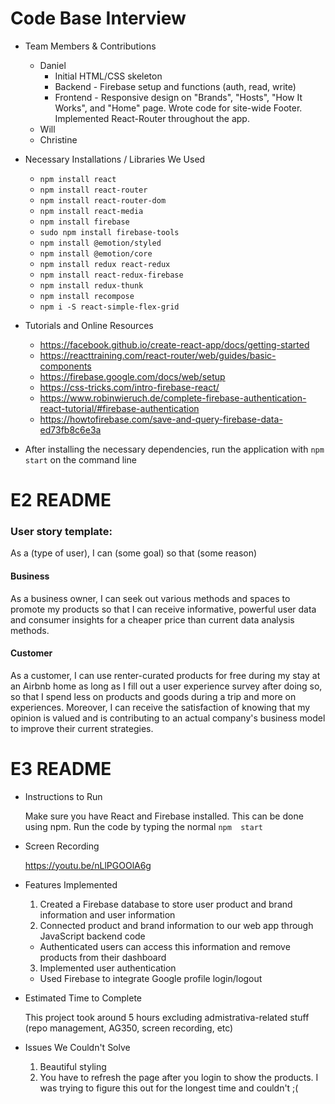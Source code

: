 # Code Base Interview
* Team Members & Contributions
  * Daniel
    * Initial HTML/CSS skeleton
    * Backend - Firebase setup and functions (auth, read, write)
    * Frontend - Responsive design on "Brands", "Hosts", "How It Works", and "Home" page.
      Wrote code for site-wide Footer. Implemented React-Router throughout the app.
  * Will
  * Christine

* Necessary Installations / Libraries We Used
  * `npm install react`
  * `npm install react-router`
  * `npm install react-router-dom`
  * `npm install react-media`
  * `npm install firebase`
  * `sudo npm install firebase-tools`
  * `npm install @emotion/styled`
  * `npm install @emotion/core`
  * `npm install redux react-redux`
  * `npm install react-redux-firebase`
  * `npm install redux-thunk`
  * `npm install recompose`
  * `npm i -S react-simple-flex-grid`

* Tutorials and Online Resources
  * https://facebook.github.io/create-react-app/docs/getting-started
  * https://reacttraining.com/react-router/web/guides/basic-components
  * https://firebase.google.com/docs/web/setup
  * https://css-tricks.com/intro-firebase-react/
  * https://www.robinwieruch.de/complete-firebase-authentication-react-tutorial/#firebase-authentication
  * https://howtofirebase.com/save-and-query-firebase-data-ed73fb8c6e3a

* After installing the necessary dependencies, run the application with `npm start` on the command line

# E2 README
### User story template: ###
As a (type of user), I can (some goal) so that (some reason)

#### Business ####
As a business owner, I can seek out various methods and spaces to promote my products so that I can receive informative, powerful user data and consumer insights for a cheaper price than current data analysis methods.

#### Customer ####
As a customer, I can use renter-curated products for free during my stay at an Airbnb home as long as I fill out a user experience survey after doing so, so that I spend less on products and goods during a trip and more on experiences. Moreover, I can receive the satisfaction of knowing that my opinion is valued and is contributing to an actual company's business model to improve their current strategies.

# E3 README
* Instructions to Run

   Make sure you have React and Firebase installed. This can be done using npm. Run the code by typing the normal `npm  start`

* Screen Recording

   https://youtu.be/nLlPGOOlA6g

* Features Implemented
   1. Created a Firebase database to store user product and brand information and user information
   2. Connected product and brand information to our web app through JavaScript backend code
     * Authenticated users can access this information and remove products from their dashboard
   3. Implemented user authentication
     * Used Firebase to integrate Google profile login/logout

* Estimated Time to Complete

   This project took around 5 hours excluding admistrativa-related stuff (repo management, AG350, screen recording, etc)

* Issues We Couldn't Solve
   1. Beautiful styling
   2. You have to refresh the page after you login to show the products. I was trying to figure this out for the longest time and couldn't ;(

